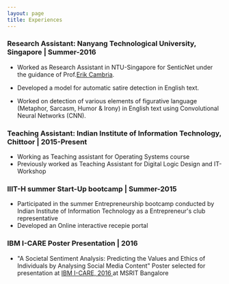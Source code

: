 ```yaml
---
layout: page
title: Experiences
---
```


<h3>Research Assistant: Nanyang Technological University, Singapore |  Summer-2016</h3>


- Worked as Research Assistant in NTU-Singapore for SenticNet under the guidance of Prof.<a href="http://sentic.net/erikcambria/">Erik Cambria</a>.

- Developed a model for automatic satire detection in English text.

- Worked on detection of various elements of figurative language (Metaphor, Sarcasm, Humor & Irony) in English text using Convolutional Neural Networks (CNN).

<h3> Teaching Assistant: Indian Institute of Information Technology, Chittoor | 2015-Present</h3>


- Working as Teaching assistant for Operating Systems course
- Previously worked as Teaching Assistant for Digital Logic Design and IT-Workshop

<h3> IIIT-H summer Start-Up bootcamp | Summer-2015</h3>


- Participated in the summer Entrepreneurship bootcamp conducted by Indian Institute of Information Technology as a Entrepreneur's club representative
- Developed an Online interactive recepie portal


<h3> IBM I-CARE Poster Presentation | 2016</h3>

- "A Societal Sentiment Analysis: Predicting the Values and Ethics of Individuals by Analysing Social Media Content" Poster selected for presentation at  <a href="http://icare2016.mybluemix.net/poster.html"> IBM I-CARE, 2016 </a> at MSRIT Bangalore
